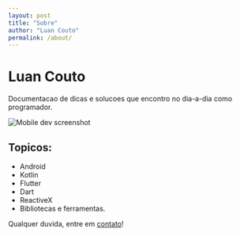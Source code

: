 ```yaml
---
layout: post
title: "Sobre"
author: "Luan Couto"
permalink: /about/
---
```


# Luan Couto

Documentacao de dicas e solucoes que encontro no dia-a-dia como programador.

![Mobile dev screenshot](https://cdn-images-1.medium.com/max/2000/1*kTOVK9nX68CV2xkUwNlGbg.jpeg)

## Topicos:
- Android
- Kotlin
- Flutter
- Dart
- ReactiveX
- Bibliotecas e ferramentas.

Qualquer duvida, entre em [contato](mailto:me@luancouto.com)!

